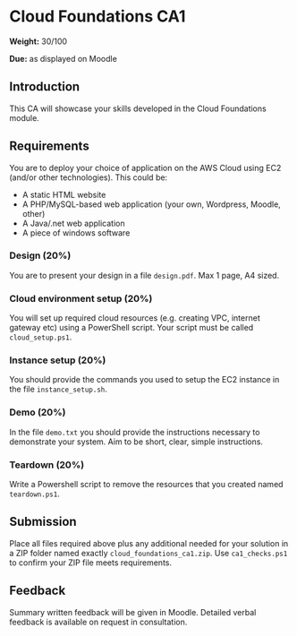 # Cloud Foundations CA1

**Weight:** 30/100

**Due:** as displayed on Moodle

## Introduction

This CA will showcase your skills developed in the Cloud Foundations module.

## Requirements

You are to deploy your choice of application on the AWS Cloud using EC2 (and/or other technologies).
This could be:
- A static HTML website
- A PHP/MySQL-based web application (your own, Wordpress, Moodle, other)
- A Java/.net web application
- A piece of windows software

### Design (20%)

You are to present your design in a file `design.pdf`.
Max 1 page, A4 sized.

### Cloud environment setup (20%)

You will set up required cloud resources (e.g. creating VPC, internet gateway etc) using a PowerShell script. 
Your script must be called `cloud_setup.ps1`. 

### Instance setup (20%)

You should provide the commands you used to setup the EC2 instance in the file 
`instance_setup.sh`.

### Demo (20%)

In the file `demo.txt` you should provide the instructions necessary to demonstrate your system. 
Aim to be short, clear, simple instructions.

### Teardown (20%)

Write a Powershell script to remove the resources that you created named `teardown.ps1`. 

## Submission

Place all files required above plus any additional needed for your solution in a ZIP folder named exactly `cloud_foundations_ca1.zip`.
Use `ca1_checks.ps1` to confirm your ZIP file meets requirements.

## Feedback

Summary written feedback will be given in Moodle.
Detailed verbal feedback is available on request in consultation.

